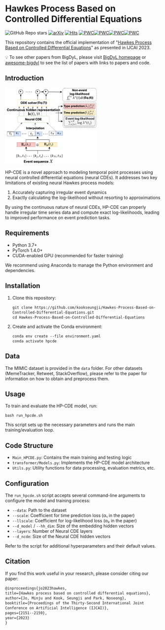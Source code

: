 # Hawkes Process Based on Controlled Differential Equations

![GitHub Repo stars](https://img.shields.io/github/stars/kookseungji/Hawkes-Process-Based-on-Controlled-Differential-Equations)
 [![arXiv](https://img.shields.io/badge/arXiv-2305.07031-b31b1b.svg)](https://arxiv.org/abs/2305.07031) [![Hits](https://hits.seeyoufarm.com/api/count/incr/badge.svg?url=https%3A%2F%2Fgithub.com%2Fkookseungji%2FHawkes-Process-Based-on-Controlled-Differential-Equations&count_bg=%2379C83D&title_bg=%23555555&icon=&icon_color=%23E7E7E7&title=hits&edge_flat=false)](https://hits.seeyoufarm.com)
 [![PWC](https://img.shields.io/endpoint.svg?url=https://paperswithcode.com/badge/hawkes-process-based-on-controlled/point-processes-on-memetracker)](https://paperswithcode.com/sota/point-processes-on-memetracker?p=hawkes-process-based-on-controlled)[![PWC](https://img.shields.io/endpoint.svg?url=https://paperswithcode.com/badge/hawkes-process-based-on-controlled/point-processes-on-mimic-ii)](https://paperswithcode.com/sota/point-processes-on-mimic-ii?p=hawkes-process-based-on-controlled)[![PWC](https://img.shields.io/endpoint.svg?url=https://paperswithcode.com/badge/hawkes-process-based-on-controlled/point-processes-on-retweet)](https://paperswithcode.com/sota/point-processes-on-retweet?p=hawkes-process-based-on-controlled)[![PWC](https://img.shields.io/endpoint.svg?url=https://paperswithcode.com/badge/hawkes-process-based-on-controlled/point-processes-on-stackoverflow)](https://paperswithcode.com/sota/point-processes-on-stackoverflow?p=hawkes-process-based-on-controlled)

This repository contains the official implementation of "[Hawkes Process Based on Controlled Differential Equations](https://www.ijcai.org/proceedings/2023/239)" as presented in IJCAI 2023.

:bulb: To see other papers from BigDyL, please visit [BigDyL homepage](https://sites.google.com/view/npark) or [awesome-bigdyl](https://github.com/bigdyl-kaist/awesome-bigdyl) to see the list of papers with links to papers and code.

## Introduction
<img src="img/hp-cde.png" width="300">

HP-CDE is a novel approach to modeling temporal point processes using neural controlled differential equations (neural CDEs). It addresses two key limitations of existing neural Hawkes process models:
1. Accurately capturing irregular event dynamics 
2. Exactly calculating the log-likelihood without resorting to approximations

By using the continuous nature of neural CDEs, HP-CDE can properly handle irregular time series data and compute exact log-likelihoods, leading to improved performance on event prediction tasks.

## Requirements

- Python 3.7+
- PyTorch 1.4.0+
- CUDA-enabled GPU (recommended for faster training)

We recommend using Anaconda to manage the Python environment and dependencies.

## Installation

1. Clone this repository:
   ```
   git clone https://github.com/kookseungji/Hawkes-Process-Based-on-Controlled-Differential-Equations.git
   cd Hawkes-Process-Based-on-Controlled-Differential-Equations
   ```

2. Create and activate the Conda environment:
   ```
   conda env create --file environment.yaml
   conda activate hpcde
   ```

## Data

The MIMIC dataset is provided in the `data` folder. For other datasets (MemeTracker, Retweet, StackOverflow), please refer to the paper for information on how to obtain and preprocess them.

## Usage

To train and evaluate the HP-CDE model, run:

```
bash run_hpcde.sh
```

This script sets up the necessary parameters and runs the main training/evaluation loop.

## Code Structure

- `Main_HPCDE.py`: Contains the main training and testing logic
- `transformer/Models.py`: Implements the HP-CDE model architecture
- `Utils.py`: Utility functions for data processing, evaluation metrics, etc.

## Configuration

The `run_hpcde.sh` script accepts several command-line arguments to configure the model and training process:

- `--data`: Path to the dataset
- `--scale`: Coefficient for time prediction loss (α₁ in the paper)
- `--llscale`: Coefficient for log-likelihood loss (α₂ in the paper)
- `--d_model` / `--hh_dim`: Size of the embedding hidden vectors
- `--layers`: Number of Neural CDE layers
- `--d_ncde`: Size of the Neural CDE hidden vectors

Refer to the script for additional hyperparameters and their default values.

## Citation

If you find this work useful in your research, please consider citing our paper:

```
@inproceedings{jo2023hawkes,
title={Hawkes process based on controlled differential equations},
author={Jo, Minju and Kook, Seungji and Park, Noseong},
booktitle={Proceedings of the Thirty-Second International Joint Conference on Artificial Intelligence (IJCAI)},
pages={2151--2159},
year={2023}
}
```